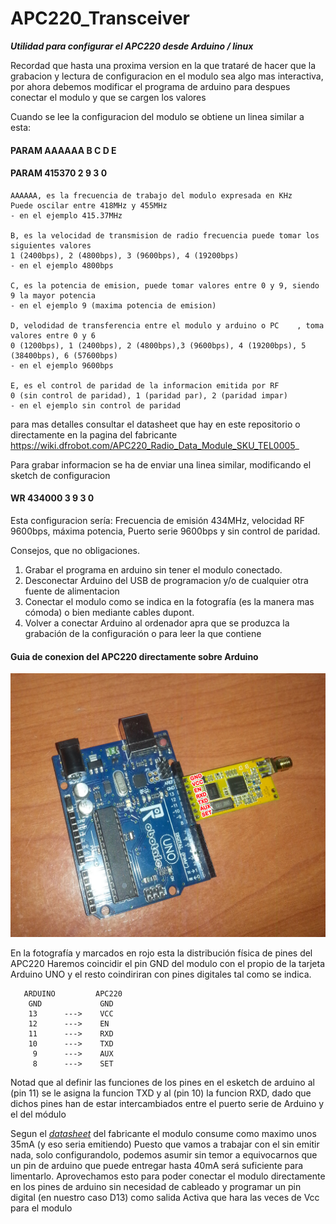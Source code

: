 # APC220_Transceiver
***Utilidad para configurar el APC220 desde Arduino / linux***

Recordad que hasta una proxima version en la que trataré de hacer 
que la grabacion y lectura de configuracion en el modulo sea 
algo mas interactiva, por ahora debemos modificar el programa 
de arduino para despues conectar el modulo y que se cargen los valores

Cuando se lee la configuracion del modulo se obtiene un linea similar a esta:

####   PARAM  AAAAAA B C D E
####   PARAM  415370 2 9 3 0 
	AAAAAA, es la frecuencia de trabajo del modulo expresada en KHz 
	Puede oscilar entre 418MHz y 455MHz
	- en el ejemplo 415.37MHz 

	B, es la velocidad de transmision de radio frecuencia puede tomar los siguientes valores
	1 (2400bps), 2 (4800bps), 3 (9600bps), 4 (19200bps)
	- en el ejemplo 4800bps 
	
	C, es la potencia de emision, puede tomar valores entre 0 y 9, siendo 9 la mayor potencia
	- en el ejemplo 9 (maxima potencia de emision)
	
	D, velodidad de transferencia entre el modulo y arduino o PC 	, toma valores entre 0 y 6
	0 (1200bps), 1 (2400bps), 2 (4800bps),3 (9600bps), 4 (19200bps), 5 (38400bps), 6 (57600bps)
	- en el ejemplo 9600bps 
	
	E, es el control de paridad de la informacion emitida por RF
	0 (sin control de paridad), 1 (paridad par), 2 (paridad impar)
	- en el ejemplo sin control de paridad
	
para mas detalles consultar el datasheet que hay en este repositorio o directamente en la pagina del fabricante
https://wiki.dfrobot.com/APC220_Radio_Data_Module_SKU_TEL0005_


Para grabar informacion se ha de enviar una linea similar, modificando el sketch de configuracion
#### WR 434000 3 9 3 0
Esta configuracion sería: Frecuencia de emisión 434MHz, velocidad RF 9600bps, 
máxima potencia, Puerto serie 9600bps y sin control de paridad.



Consejos, que no obligaciones.
1. Grabar el programa en arduino sin tener el modulo conectado.
2. Desconectar Arduino del USB de programacion y/o de cualquier otra fuente de alimentacion
3. Conectar el modulo como se indica en la fotografía (es la manera mas cómoda)
   o bien mediante cables dupont.
4. Volver a conectar Arduino al ordenador apra que se produzca la grabación de la configuración o para leer la que contiene   
   
#### Guia de conexion del APC220 directamente sobre Arduino
![](./imagenes/conexionApc220.jpg)

En la fotografía y marcados en rojo esta la distribución física de pines del APC220
Haremos coincidir el pin GND del modulo con el propio de la tarjeta Arduino UNO
y el resto coindiriran con pines digitales tal como se indica.

	   ARDUINO     	   APC220
		GND         	GND
		13		--->	VCC
		12		--->	EN
		11		--->	RXD
		10		--->	TXD
		 9		--->	AUX
		 8		--->	SET

Notad que al definir las funciones de los pines en el esketch de arduino al (pin 11) se le asigna la funcion TXD
y al (pin 10) la funcion RXD, dado que dichos pines han de estar intercambiados entre el puerto serie de Arduino y el del módulo

Segun el [_datasheet_](./APC220_Datasheet.pdf) del fabricante el modulo consume como maximo unos 35mA (y eso seria emitiendo)
Puesto que vamos a trabajar con el sin emitir nada, solo configurandolo, 
podemos asumir sin temor a equivocarnos que un pin de arduino que puede entregar hasta 40mA
será suficiente para limentarlo.
Aprovechamos esto para poder conectar el modulo directamente en los pines de arduino sin necesidad
de cableado y programar un pin digital (en nuestro caso D13) como salida Activa que hara las veces de Vcc para el modulo
